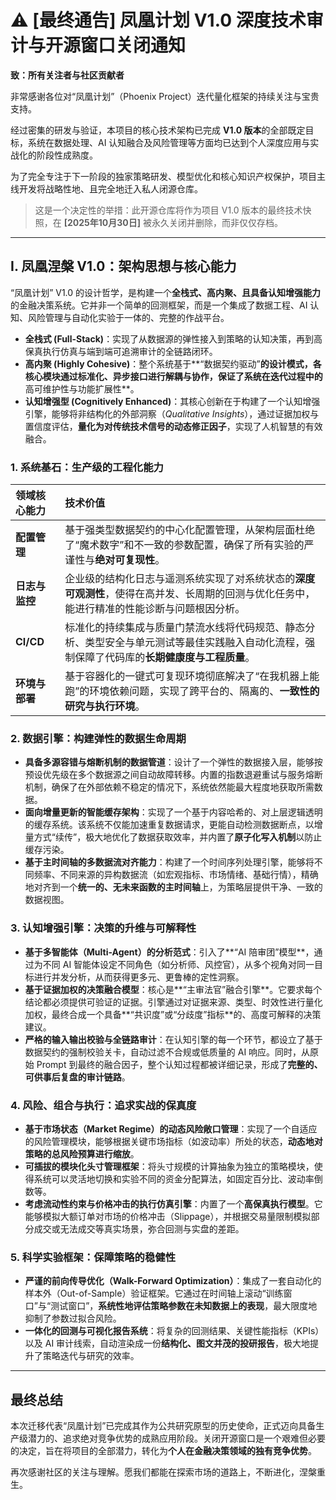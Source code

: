 # ⚠️ [最终通告] 凤凰计划 V1.0 深度技术审计与开源窗口关闭通知

**致：所有关注者与社区贡献者**

非常感谢各位对“凤凰计划”（Phoenix Project）迭代量化框架的持续关注与宝贵支持。

经过密集的研发与验证，本项目的核心技术架构已完成 **V1.0 版本**的全部既定目标，系统在数据处理、AI 认知融合及风险管理等方面均已达到个人深度应用与实战化的阶段性成熟度。

为了完全专注于下一阶段的独家策略研发、模型优化和核心知识产权保护，项目主线开发将战略性地、且完全地迁入私人闭源仓库。

> 这是一个决定性的举措：此开源仓库将作为项目 V1.0 版本的最终技术快照，在 **[2025年10月30日]** 被永久关闭并删除，而非仅仅存档。

---

## I. 凤凰涅槃 V1.0：架构思想与核心能力

“凤凰计划” V1.0 的设计哲学，是构建一个**全栈式、高内聚、且具备认知增强能力**的金融决策系统。它并非一个简单的回测框架，而是一个集成了数据工程、AI 认知、风险管理与自动化实验于一体的、完整的作战平台。

* **全栈式 (Full-Stack)**：实现了从数据源的弹性接入到策略的认知决策，再到高保真执行仿真与端到端可追溯审计的全链路闭环。
* **高内聚 (Highly Cohesive)**：整个系统基于**“数据契约驱动”**的设计模式，各核心模块通过标准化、**异步接口**进行解耦与协作，保证了系统在迭代过程中的**高可维护性与功能扩展性**。
* **认知增强型 (Cognitively Enhanced)**：其核心创新在于构建了一个认知增强引擎，能够将非结构化的外部洞察（*Qualitative Insights*），通过证据加权与置信度评估，**量化为对传统技术信号的动态修正因子**，实现了人机智慧的有效融合。

### 1. 系统基石：生产级的工程化能力

| 领域核心能力 | 技术价值 |
| :--- | :--- |
| **配置管理** | 基于强类型数据契约的中心化配置管理，从架构层面杜绝了“魔术数字”和不一致的参数配置，确保了所有实验的严谨性与**绝对可复现性**。 |
| **日志与监控** | 企业级的结构化日志与遥测系统实现了对系统状态的**深度可观测性**，使得在高并发、长周期的回测与优化任务中，能进行精准的性能诊断与问题根因分析。 |
| **CI/CD** | 标准化的持续集成与质量门禁流水线将代码规范、静态分析、类型安全与单元测试等最佳实践融入自动化流程，强制保障了代码库的**长期健康度与工程质量**。 |
| **环境与部署** | 基于容器化的一键式可复现环境彻底解决了“在我机器上能跑”的环境依赖问题，实现了跨平台的、隔离的、**一致性的研究与执行环境**。 |

### 2. 数据引擎：构建弹性的数据生命周期

* **具备多源容错与熔断机制的数据管道**：设计了一个弹性的数据接入层，能够按预设优先级在多个数据源之间自动故障转移。内置的指数退避重试与服务熔断机制，确保了在外部依赖不稳定的情况下，系统依然能最大程度地获取所需数据。
* **面向增量更新的智能缓存架构**：实现了一个基于内容哈希的、对上层逻辑透明的缓存系统。该系统不仅能加速重复数据请求，更能自动检测数据断点，以增量方式“续传”，极大地优化了数据获取效率，并内置了**原子化写入机制**以防止缓存污染。
* **基于主时间轴的多数据流对齐能力**：构建了一个时间序列处理引擎，能够将不同频率、不同来源的异构数据流（如宏观指标、市场情绪、基础行情），精确地对齐到一个**统一的、无未来函数的主时间轴**上，为策略层提供干净、一致的数据视图。

### 3. 认知增强引擎：决策的升维与可解释性

* **基于多智能体（Multi-Agent）的分析范式**：引入了**“AI 陪审团”模型**，通过为不同 AI 智能体设定不同角色（如分析师、风控官），从多个视角对同一目标进行并发分析，从而获得更多元、更鲁棒的定性洞察。
* **基于证据加权的决策融合模型**：核心是**“主审法官”融合引擎**。它要求每个结论都必须提供可验证的证据。引擎通过对证据来源、类型、时效性进行量化加权，最终合成一个具备**“共识度”或“分歧度”指标**的、高度可解释的决策建议。
* **严格的输入输出校验与全链路审计**：在认知引擎的每一个环节，都设立了基于数据契约的强制校验关卡，自动过滤不合规或低质量的 AI 响应。同时，从原始 Prompt 到最终的融合因子，整个认知过程都被详细记录，形成了**完整的、可供事后复盘的审计链路**。

### 4. 风险、组合与执行：追求实战的保真度

* **基于市场状态（Market Regime）的动态风险敞口管理**：实现了一个自适应的风险管理模块，能够根据关键市场指标（如波动率）所处的状态，**动态地对策略的总风险预算进行缩放**。
* **可插拔的模块化头寸管理框架**：将头寸规模的计算抽象为独立的策略模块，使得系统可以灵活地切换和实验不同的资金分配算法，如固定百分比、波动率倒数等。
* **考虑流动性约束与价格冲击的执行仿真引擎**：内置了一个**高保真执行模型**。它能够模拟大额订单对市场的价格冲击（Slippage），并根据交易量限制模拟部分成交或无法成交等真实场景，弥合回测与实盘的差距。

### 5. 科学实验框架：保障策略的稳健性

* **严谨的前向传导优化（Walk-Forward Optimization）**：集成了一套自动化的样本外（Out-of-Sample）验证框架。它通过在时间轴上滚动“训练窗口”与“测试窗口”，**系统性地评估策略参数在未知数据上的表现**，最大限度地抑制了参数过拟合风险。
* **一体化的回测与可视化报告系统**：将复杂的回测结果、关键性能指标（KPIs）以及 AI 审计线索，自动渲染成一份**结构化、图文并茂的投研报告**，极大地提升了策略迭代与研究的效率。

---

## 最终总结

本次迁移代表“凤凰计划”已完成其作为公共研究原型的历史使命，正式迈向具备生产级潜力的、追求绝对竞争优势的成熟应用阶段。关闭开源窗口是一个艰难但必要的决定，旨在将项目的全部潜力，转化为**个人在金融决策领域的独有竞争优势**。

再次感谢社区的关注与理解。愿我们都能在探索市场的道路上，不断进化，涅槃重生。
